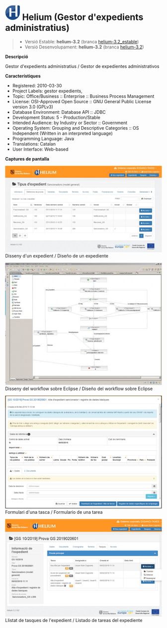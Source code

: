 # ![Logo](https://github.com/GovernIB/maven/raw/binaris/helium/projectinfo_Attachments/icon.jpg) Helium (Gestor d'expedients administratius)

> - Versió Estable: __helium-3.2__ (branca [helium-3.2_estable](https://github.com/GovernIB/helium/tree/helium-3.2_estable))
> - Versió Desenvolupament: __helium-3.2__ (branca [helium-3.2](https://github.com/GovernIB/helium/tree/helium-3.2))

**Descripció**

Gestor d'expedients administratius / Gestor de expedientes administrativos


**Característiques**

* Registered: 2010-03-30
* Project Labels: gestor expedients,
* Topic: Office/Business :: Enterprise :: Business Process Management
* License: OSI-Approved Open Source :: GNU General Public License version 3.0 (GPLv3)
* Database Environment: Database API :: JDBC
* Development Status: 5 - Production/Stable
* Intended Audience: by Industry or Sector :: Government
* Operating System: Grouping and Descriptive Categories :: OS Independent (Written in an interpreted language)
* Programming Language: Java
* Translations: Catalan
* User Interface: Web-based


**Captures de pantalla**

![Disseny d'un expedient / Diseño de un expediente](https://github.com/GovernIB/maven/raw/binaris/helium/projectinfo_Attachments/screenshots/313771.jpg)<br/>
Disseny d'un expedient / Diseño de un expediente


![Disseny del workflow sobre Eclipse / Diseño del workflow sobre Eclipse](https://github.com/GovernIB/maven/raw/binaris/helium/projectinfo_Attachments/screenshots/313773.jpg)<br/>
Disseny del workflow sobre Eclipse / Diseño del workflow sobre Eclipse


![Formulari d'una tasca / Formulario de una tarea](https://github.com/GovernIB/maven/raw/binaris/helium/projectinfo_Attachments/screenshots/313769.jpg)<br/>
Formulari d'una tasca / Formulario de una tarea


![Llistat de tasques de l'expedient / Listado de tareas del expediente](https://github.com/GovernIB/maven/raw/binaris/helium/projectinfo_Attachments/screenshots/313775.jpg)<br/>
Llistat de tasques de l'expedient / Listado de tareas del expediente
